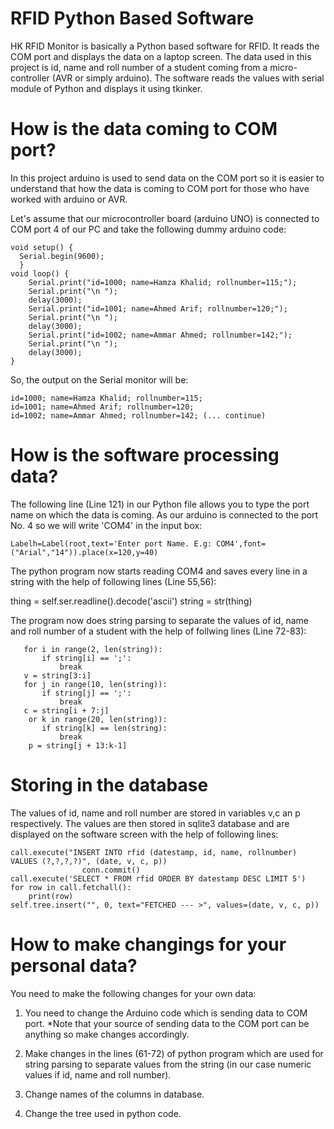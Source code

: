# RFID Python Based Software
HK RFID Monitor is basically a Python based software for RFID. It reads the COM port and displays the data on a laptop screen. The data used in this project is id, name and roll number of a student coming from a micro-controller (AVR or simply arduino). The software reads the values with serial module of Python and displays it using tkinker.

# How is the data coming to COM port?
In this project arduino is used to send data on the COM port so it is easier to understand that how the data is coming to COM port for those who have worked with arduino or AVR. 

Let's assume that our microcontroller board (arduino UNO) is connected to COM port 4 of our PC and take the following dummy arduino code:

    void setup() {
      Serial.begin(9600);
      }
    void loop() {
        Serial.print("id=1000; name=Hamza Khalid; rollnumber=115;");
        Serial.print("\n ");
        delay(3000);
        Serial.print("id=1001; name=Ahmed Arif; rollnumber=120;");
        Serial.print("\n ");
        delay(3000);
        Serial.print("id=1002; name=Ammar Ahmed; rollnumber=142;");
        Serial.print("\n ");
        delay(3000);
    }

So, the output on the Serial monitor will be:

    id=1000; name=Hamza Khalid; rollnumber=115;
    id=1001; name=Ahmed Arif; rollnumber=120;
    id=1002; name=Ammar Ahmed; rollnumber=142; (... continue)

# How is the software processing data?
The following line (Line 121) in our Python file allows you to type the port name on which the data is coming. As our arduino is connected to the port No. 4 so we will write 'COM4' in the input box:

    Labelh=Label(root,text='Enter port Name. E.g: COM4',font=("Arial","14")).place(x=120,y=40)

The python program now starts reading COM4 and saves every line in a string with the help of following lines (Line 55,56):

thing = self.ser.readline().decode('ascii')
        string = str(thing)
        
The program now does string parsing to separate the values of id, name and roll number of a student with the help of follwing lines (Line 72-83):

       for i in range(2, len(string)):
           if string[i] == ';':
               break
       v = string[3:i]
       for j in range(10, len(string)):
           if string[j] == ';':
               break
       c = string[i + 7:j]
        or k in range(20, len(string)):
           if string[k] == len(string):
               break
        p = string[j + 13:k-1]
        
# Storing in the database
   
The values of id, name and roll number are stored in variables v,c an p respectively. The values are then stored in sqlite3 database and are displayed on the software screen with the help of following lines:

    call.execute("INSERT INTO rfid (datestamp, id, name, rollnumber) VALUES (?,?,?,?)", (date, v, c, p))
                    conn.commit()
    call.execute('SELECT * FROM rfid ORDER BY datestamp DESC LIMIT 5')
    for row in call.fetchall():
        print(row)
    self.tree.insert("", 0, text="FETCHED --- >", values=(date, v, c, p))

# How to make changings for your personal data?
You need to make the following changes for your own data:

1. You need to change the Arduino code which is sending data to COM port. 
*Note that your source of sending data to the COM port can be anything so make changes accordingly.

2. Make changes in the lines (61-72) of python program which are used for string parsing to separate values from the string (in our case numeric values if id, name and roll number).

3. Change names of the columns in database.

4. Change the tree used in python code.

